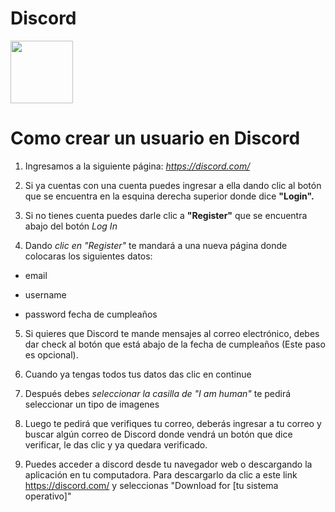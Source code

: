 
<h1>Discord</h1>
<img src="https://assets-global.website-files.com/6257adef93867e50d84d30e2/636e0a6a49cf127bf92de1e2_icon_clyde_blurple_RGB.png" width="100px">


<h1>Como crear un usuario en Discord</h1>


1. Ingresamos a la siguiente página: *https://discord.com/*

2. Si ya cuentas con una cuenta puedes ingresar a ella dando clic al botón que se encuentra en la esquina derecha superior donde dice **"Login".**

3. Si no tienes cuenta puedes darle clic a **"Register"** que se encuentra abajo del botón
   *Log In*
4. Dando *clic en "Register"* te mandará a una nueva página donde colocaras los siguientes datos:

- email 
  
- username 
  
- password fecha de cumpleaños
 
5. Si quieres que Discord te mande mensajes al correo electrónico, debes dar check al botón que está abajo de la fecha de cumpleaños (Este paso es opcional).

6. Cuando ya tengas todos tus datos das clic en continue

7. Después debes *seleccionar la casilla de "I am human"* te pedirá seleccionar un tipo de imagenes

8. Luego te pedirá que verifiques tu correo, deberás ingresar a tu correo y buscar algún correo de Discord donde vendrá un botón que dice verificar, le das clic y ya quedara verificado.

9. Puedes acceder a discord desde tu navegador web o descargando la aplicación en tu computadora. Para descargarlo da clic a este link https://discord.com/ y seleccionas "Download for [tu sistema operativo]"


